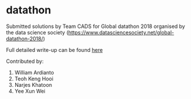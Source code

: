 # datathon
Submitted solutions by Team CADS for Global datathon 2018 organised by the data science society (https://www.datasciencesociety.net/global-datathon-2018/)

Full detailed write-up can be found [here](https://www.datasciencesociety.net/similar-but-not-the-same-an-autoregressive-recurrent-neural-network-with-long-short-term-memory-units-for-forecasting-similar-time-series/)

Contributed by:
1. William Ardianto
2. Teoh Keng Hooi
3. Narjes Khatoon
4. Yee Xun Wei
